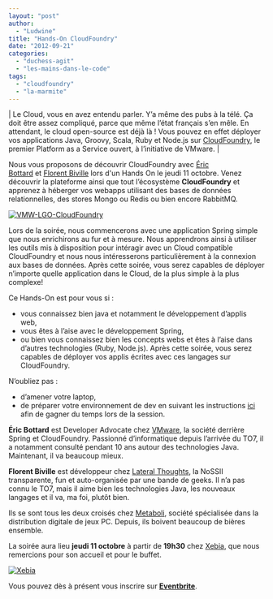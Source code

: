 ```yaml
---
layout: "post"
author: 
  - "Ludwine"
title: "Hands-On CloudFoundry"
date: "2012-09-21"
categories: 
  - "duchess-agit"
  - "les-mains-dans-le-code"
tags: 
  - "cloudfoundry"
  - "la-marmite"
---
```


| Le Cloud, vous en avez entendu parler. Y’a même des pubs à la télé. Ça doit être assez compliqué, parce que même l’état français s’en mêle. En attendant, le cloud open-source est déjà là ! Vous pouvez en effet déployer vos applications Java, Groovy, Scala, Ruby et Node.js sur [CloudFoundry](http://www.cloudfoundry.com/ "CloudFoundry WebSite"), le premier Platform as a Service ouvert, à l’initiative de VMware. |

Nous vous proposons de découvrir CloudFoundry avec [Éric Bottard](https://twitter.com/ebottard "Twitter") et [Florent Biville](https://twitter.com/fbiville "Twitter") lors d'un Hands On le jeudi 11 octobre. Venez découvrir la plateforme ainsi que tout l’écosystème **CloudFoundry** et apprenez à héberger vos webapps utilisant des bases de données relationnelles, des stores Mongo ou Redis ou bien encore RabbitMQ.

[![](/assets/2012/09/2012-09-21-hands-on-cloudfoundry/VMW-LGO-CloudFoundry2-300x55.png "VMW-LGO-CloudFoundry")](http://www.duchess-france.org/wp-content/uploads/2012/09/VMW-LGO-CloudFoundry2.png)

Lors de la soirée, nous commencerons avec une application Spring simple que nous enrichirons au fur et à mesure. Nous apprendrons ainsi à utiliser les outils mis à disposition pour intéragir avec un Cloud compatible CloudFoundry et nous nous intéresserons particulièrement à la connexion aux bases de données. Après cette soirée, vous serez capables de déployer n’importe quelle application dans le Cloud, de la plus simple à la plus complexe!

Ce Hands-On est pour vous si :

- vous connaissez bien java et notamment le développement d’applis web,
- vous êtes à l’aise avec le développement Spring,
- ou bien vous connaissez bien les concepts webs et êtes à l’aise dans d’autres technologies (Ruby, Node.js). Après cette soirée, vous serez capables de déployer vos applis écrites avec ces langages sur CloudFoundry.

N’oubliez pas :

- d’amener votre laptop,
- de préparer votre environnement de dev en suivant les instructions [ici](https://docs.google.com/document/d/1hftq7QC7gAEqTEf11f5Q5lE3sbFMMPIdgi8dpZULvWw/edit) afin de gagner du temps lors de la session.

**Éric Bottard** est Developer Advocate chez [VMware](http://www.vmware.com/fr/ "VMWare"), la société derrière Spring et CloudFoundry. Passionné d’informatique depuis l’arrivée du TO7, il a notamment consulté pendant 10 ans autour des technologies Java. Maintenant, il va beaucoup mieux.

**Florent Biville** est développeur chez [Lateral Thoughts](http://www.lateral-thoughts.com/ "Lateral Thoughts"), la NoSSII transparente, fun et auto-organisée par une bande de geeks. Il n’a pas connu le TO7, mais il aime bien les technologies Java, les nouveaux langages et il va, ma foi, plutôt bien.

Ils se sont tous les deux croisés chez [Metaboli](http://www.metaboli.fr/ "Metaboli"), société spécialisée dans la distribution digitale de jeux PC. Depuis, ils boivent beaucoup de bières ensemble.

La soirée aura lieu **jeudi 11 octobre** à partir de **19h30** chez [Xebia](http://www.xebia.fr/ "Xebia"), que nous remercions pour son accueil et pour le buffet.

[![Xebia](/assets/2012/09/2012-09-21-hands-on-cloudfoundry/xebia.png "Xebia")](http://www.duchess-france.org/wp-content/uploads/2012/09/xebia.png)

Vous pouvez dès à présent vous inscrire sur [**Eventbrite**](http://cloudfoundry-duchessfr.eventbrite.com/ "http://cloudfoundry-duchessfr.eventbrite.com/").
